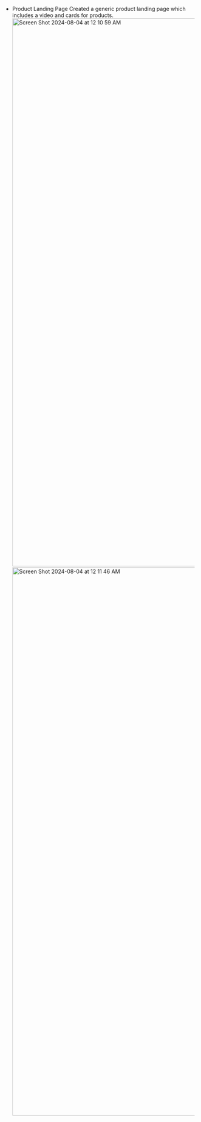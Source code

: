 * Product Landing Page
  Created a generic product landing page which includes a video and cards for products.
  <img width="1439" alt="Screen Shot 2024-08-04 at 12 10 59 AM" src="https://github.com/user-attachments/assets/44e59bdb-c55d-4694-8035-2eff01636175">
  <img width="1440" alt="Screen Shot 2024-08-04 at 12 11 46 AM" src="https://github.com/user-attachments/assets/cd31a598-3d4c-45c5-aa8d-f9e66ec33a03">
